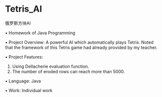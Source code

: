 # Tetris_AI
俄罗斯方块AI

•	Homework of Java Programming

•	Project Overview:
A powerful AI which automatically plays Tetris. Noted that the framework of this Tetris game had already provided by my teacher.

•	Project Features:
1.	Using Dellacherie evaluation function.
2.	The number of eroded rows can reach more than 5000.

•	Language: Java

•	Work: Individual work
